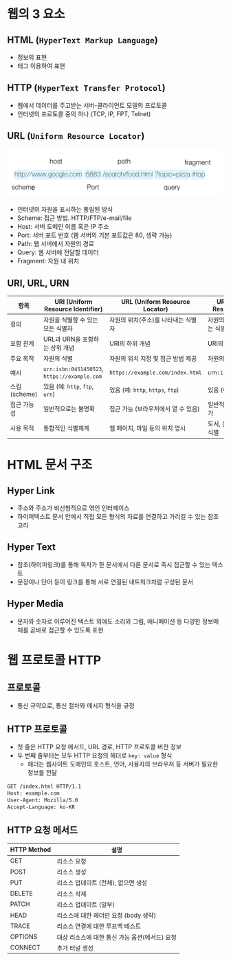 # 웹의 3 요소

## HTML (`HyperText Markup Language`)

- 정보의 표현
- 태그 이용하여 표현

## HTTP (`HyperText Transfer Protocol`)

- 웹에서 데이터를 주고받는 서버-클라이언트 모델의 프로토콜
- 인터넷의 프로토콜 중의 하나 (TCP, IP, FPT, Telnet)

## URL (`Uniform Resource Locator`)

<img src="../../assets/images/url.png" alt="url" width="500" />

- 인터넷의 자원을 표시하는 통일된 방식
- Scheme: 접근 방법. HTTP/FTP/e-mail/file
- Host: 서버 도메인 이름 혹은 IP 주소
- Port: 서버 포트 번호 (웹 서버의 기본 포트값은 80, 생략 가능)
- Path: 웹 서버에서 자원의 경로
- Query: 웹 서버에 전달할 데이터
- Fragment: 자원 내 위치

## URI, URL, URN

| 항목         | URI (Uniform Resource Identifier)            | URL (Uniform Resource Locator)      | URN (Uniform Resource Name)   |
| ------------ | -------------------------------------------- | ----------------------------------- | ----------------------------- |
| 정의         | 자원을 식별할 수 있는 모든 식별자            | 자원의 위치(주소)를 나타내는 식별자 | 자원의 이름을 식별하는 식별자 |
| 포함 관계    | URL과 URN을 포함하는 상위 개념               | URI의 하위 개념                     | URI의 하위 개념               |
| 주요 목적    | 자원의 식별                                  | 자원의 위치 지정 및 접근 방법 제공  | 자원의 고유 이름 부여         |
| 예시         | `urn:isbn:0451450523`, `https://example.com` | `https://example.com/index.html`    | `urn:isbn:0451450523`         |
| 스킴(scheme) | 있음 (예: `http`, `ftp`, `urn`)              | 있음 (예: `http`, `https`, `ftp`)   | 있음 (예: `urn`)              |
| 접근 가능성  | 일반적으로는 불명확                          | 접근 가능 (브라우저에서 열 수 있음) | 일반적으로는 접근 불가        |
| 사용 목적    | 통합적인 식별체계                            | 웹 페이지, 파일 등의 위치 명시      | 도서, 논문 등 고유 이름 식별  |

# HTML 문서 구조

## Hyper Link

- 주소와 주소가 비선형적으로 엮인 인터페이스
- 하이퍼텍스트 문서 안에서 직접 모든 형식의 자료를 연결하고 가리킬 수
  있는 참조 고리

## Hyper Text

- 참조(하이퍼링크)를 통해 독자가 한 문서에서 다른 문서로 즉시 접근할 수 있는 텍스트
- 문장이나 단어 등이 링크를 통해 서로 연결된 네트워크처럼 구성된 문서

## Hyper Media

- 문자와 숫자로 이루어진 텍스트 외에도 소리와 그림, 애니메이션 등 다양한 정보매체를 곧바로 접근할 수 있도록 표현

# 웹 프로토콜 HTTP

## 프로토콜

- 통신 규약으로, 통신 절차와 메시지 형식을 규정

## HTTP 프로토콜

- 첫 줄은 HTTP 요청 메서드, URL 경로, HTTP 프로토콜 버전 정보
- 두 번째 줄부터는 모두 HTTP 요청의 헤더로 `key: value` 형식
  - 헤더는 웹사이트 도메인의 호스트, 언어, 사용자의 브라우저 등 서버가 필요한 정보를 전달

```
GET /index.html HTTP/1.1
Host: example.com
User-Agent: Mozilla/5.0
Accept-Language: ko-KR
```

## HTTP 요청 메서드

| HTTP Method | 설명                                           |
| ----------- | ---------------------------------------------- |
| GET         | 리소스 요청                                    |
| POST        | 리소스 생성                                    |
| PUT         | 리소스 업데이트 (전체), 없으면 생성            |
| DELETE      | 리소스 삭제                                    |
| PATCH       | 리소스 업데이트 (일부)                         |
| HEAD        | 리소스에 대한 헤더만 요청 (body 생략)          |
| TRACE       | 리소스 연결에 대한 루프백 테스트               |
| OPTIONS     | 대상 리소스에 대한 통신 가능 옵션(메서드) 요청 |
| CONNECT     | 추가 터널 생성                                 |
